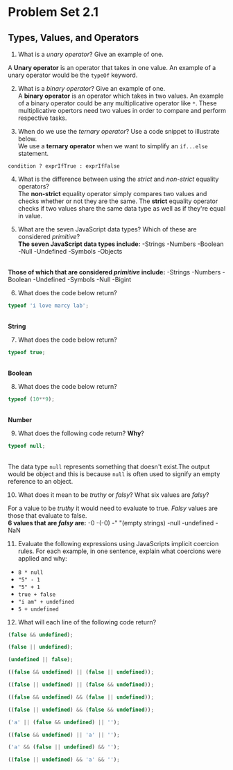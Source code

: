 # Problem Set 2.1
## Types, Values, and Operators

1. What is a _unary operator_? Give an example of one.

 A **Unary operator** is an operator that takes in one value.
 An example of a unary operator would be the `typeOf` keyword.
 
2. What is a _binary operator_? Give an example of one.
<br> A **binary operator** is an operator which takes in two values. An example of a binary operator could be any multiplicative operator like `*`. These multiplicative opertors need two values in order to compare and perform respective tasks.

3. When do we use the _ternary operator_? Use a code snippet to illustrate below.
<br> We use a **ternary operator** when we want to simplify an `if...else` statement. <br>

`condition ? exprIfTrue : exprIfFalse`

4. What is the difference between using the _strict_ and _non-strict_ equality operators?
<br> The **non-strict** equality operator simply compares two values and checks whether or not they are the same.
The **strict** equality operator checks if two values share the same data type as well as if they're equal in value. 

5. What are the seven JavaScript data types? Which of these are considered _primitive_?
<br> **The seven JavaScript data types include:**
-Strings
-Numbers
-Boolean
-Null
-Undefined
-Symbols
-Objects

<br> **Those of which that are considered _primitive_ include:**
-Strings
-Numbers
-Boolean
-Undefined
-Symbols
-Null
-Bigint

6. What does the code below return?
  ```javascript
  typeof 'i love marcy lab';
  ```
<br> **String**

7. What does the code below return?
  ```javascript
  typeof true;
  ```
<br> **Boolean**

8. What does the code below return?
  ```javascript
  typeof (10**9);
  ```
<br> **Number**

9. What does the following code return? **Why**?
  ```javascript
  typeof null;
  ```
<br> The data type `null` represents something that doesn't exist.The output would be object and this is because `null` is often used to signify an empty reference to an object.

10. What does it mean to be _truthy_ or _falsy_? What six values are _falsy_? <br>

For a value to be _truthy_ it would need to evaluate to true.
_Falsy_ values are those that evaluate to false. 
<br> **6 values that are _falsy_ are:**
-0
-(-0)
-" "(empty strings)
-null
-undefined
-NaN  

11. Evaluate the following expressions using JavaScripts implicit coercion rules. For each example, in one sentence, explain what coercions were applied and why:
  * `8 * null`
  * `"5" - 1`
  * `"5" + 1`
  * `true + false`
  * `"i am" + undefined`
  * `5 + undefined`


12. What will each line of the following code return?
   ```javascript
   (false && undefined);
   ```

   ```javascript
   (false || undefined);
   ```
   
   ```javascript
   (undefined || false);
   ```

   ```javascript
   ((false && undefined) || (false || undefined));
   ```

   ```javascript
   ((false || undefined) || (false && undefined));
   ```

   ```javascript
   ((false && undefined) && (false || undefined));
   ```

   ```javascript
   ((false || undefined) && (false && undefined));
   ```

   ```javascript
   ('a' || (false && undefined) || '');
   ```

   ```javascript
   ((false && undefined) || 'a' || '');
   ```

   ```javascript
   ('a' && (false || undefined) && '');
   ```

   ```javascript
   ((false || undefined) && 'a' && '');
   ```
